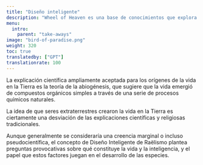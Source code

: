 ```yaml
---
title: "Diseño inteligente"
description: "Wheel of Heaven es una base de conocimientos que explora la hipótesis de trabajo de que la vida en la Tierra fue diseñada inteligentemente por una civilización extraterrestre, los llamados Elohim."
menu:
  intro:
    parent: "take-aways"
image: "bird-of-paradise.png"
weight: 320
toc: true
translatedby: ["GPT"]
translationrate: 100
---
```


La explicación científica ampliamente aceptada para los orígenes de la vida en la Tierra es la teoría de la abiogénesis, que sugiere que la vida emergió de compuestos orgánicos simples a través de una serie de procesos químicos naturales.

La idea de que seres extraterrestres crearon la vida en la Tierra es ciertamente una desviación de las explicaciones científicas y religiosas tradicionales.

Aunque generalmente se consideraría una creencia marginal o incluso pseudocientífica, el concepto de Diseño Inteligente de Raëlismo plantea preguntas provocativas sobre qué constituye la vida y la inteligencia, y el papel que estos factores juegan en el desarrollo de las especies.
